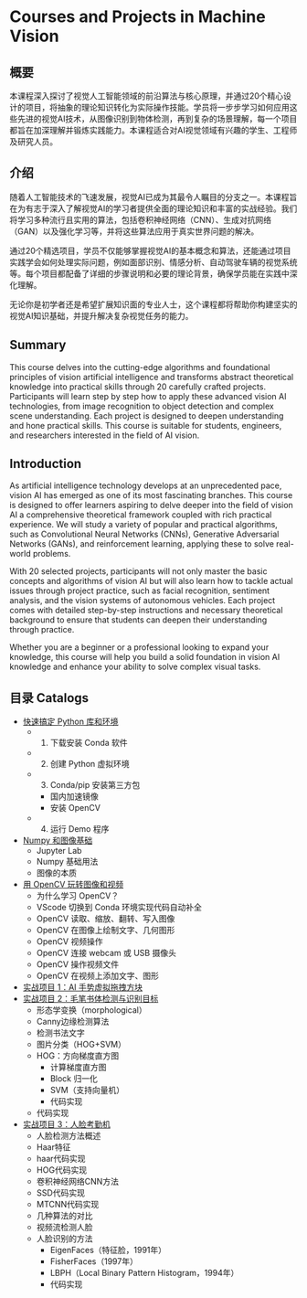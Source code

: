 # Courses and Projects in Machine Vision

## 概要

本课程深入探讨了视觉人工智能领域的前沿算法与核心原理，并通过20个精心设计的项目，将抽象的理论知识转化为实际操作技能。学员将一步步学习如何应用这些先进的视觉AI技术，从图像识别到物体检测，再到复杂的场景理解，每一个项目都旨在加深理解并锻炼实践能力。本课程适合对AI视觉领域有兴趣的学生、工程师及研究人员。

## 介绍

随着人工智能技术的飞速发展，视觉AI已成为其最令人瞩目的分支之一。本课程旨在为有志于深入了解视觉AI的学习者提供全面的理论知识和丰富的实战经验。我们将学习多种流行且实用的算法，包括卷积神经网络（CNN）、生成对抗网络（GAN）以及强化学习等，并将这些算法应用于真实世界问题的解决。

通过20个精选项目，学员不仅能够掌握视觉AI的基本概念和算法，还能通过项目实践学会如何处理实际问题，例如面部识别、情感分析、自动驾驶车辆的视觉系统等。每个项目都配备了详细的步骤说明和必要的理论背景，确保学员能在实践中深化理解。

无论你是初学者还是希望扩展知识面的专业人士，这个课程都将帮助你构建坚实的视觉AI知识基础，并提升解决复杂视觉任务的能力。

## Summary

This course delves into the cutting-edge algorithms and foundational principles of vision artificial intelligence and transforms abstract theoretical knowledge into practical skills through 20 carefully crafted projects. Participants will learn step by step how to apply these advanced vision AI technologies, from image recognition to object detection and complex scene understanding. Each project is designed to deepen understanding and hone practical skills. This course is suitable for students, engineers, and researchers interested in the field of AI vision.

## Introduction

As artificial intelligence technology develops at an unprecedented pace, vision AI has emerged as one of its most fascinating branches. This course is designed to offer learners aspiring to delve deeper into the field of vision AI a comprehensive theoretical framework coupled with rich practical experience. We will study a variety of popular and practical algorithms, such as Convolutional Neural Networks (CNNs), Generative Adversarial Networks (GANs), and reinforcement learning, applying these to solve real-world problems.

With 20 selected projects, participants will not only master the basic concepts and algorithms of vision AI but will also learn how to tackle actual issues through project practice, such as facial recognition, sentiment analysis, and the vision systems of autonomous vehicles. Each project comes with detailed step-by-step instructions and necessary theoretical background to ensure that students can deepen their understanding through practice.

Whether you are a beginner or a professional looking to expand your knowledge, this course will help you build a solid foundation in vision AI knowledge and enhance your ability to solve complex visual tasks.

## 目录 Catalogs

- [快速搞定 Python 库和环境](https://github.com/limengdu/Vision_AI_Learning/tree/main/Foundation_Lesson_1-Getting_a_Quick_Look_at_Python_Libraries_and_Environments)
    - 1. 下载安装 Conda 软件
    - 2. 创建 Python 虚拟环境
    - 3. Conda/pip 安装第三方包
        - 国内加速镜像
        - 安装 OpenCV
    - 4. 运行 Demo 程序
- [Numpy 和图像基础](https://github.com/limengdu/Vision_AI_Learning/tree/main/Foundation_Lesson_3-A_cat_picture_gives_you_an_idea_of_the_nature_of_images)
    - Jupyter Lab
    - Numpy 基础用法
    - 图像的本质
- [用 OpenCV 玩转图像和视频](https://github.com/limengdu/Vision_AI_Learning/tree/main/Foundation_Lesson_4-3_Sets_of_Examples_Teach_You_OpenCV_to_Play_with_Images_and_Video)
    - 为什么学习 OpenCV？
    - VScode 切换到 Conda 环境实现代码自动补全
    - OpenCV 读取、缩放、翻转、写入图像
    - OpenCV 在图像上绘制文字、几何图形
    - OpenCV 视频操作
    - OpenCV 连接 webcam 或 USB 摄像头
    - OpenCV 操作视频文件
    - OpenCV 在视频上添加文字、图形
- [实战项目 1：AI 手势虚拟拖拽方块](https://github.com/limengdu/Vision_AI_Learning/tree/main/Practical_Project_1-AI_Gesture_Virtual_Drag_and_Drop_Square)
- [实战项目 2：毛笔书体检测与识别目标](https://github.com/limengdu/Vision_AI_Learning/tree/main/Practical_Project_2-Detection_and_recognition_of_brush_writing_style)
    - 形态学变换（morphological）
    - Canny边缘检测算法
    - 检测书法文字
    - 图片分类（HOG+SVM）
    - HOG：方向梯度直方图
        - 计算梯度直方图
        - Block 归一化
        - SVM（支持向量机）
        - 代码实现
    - 代码实现
- [实战项目 3：人脸考勤机](https://github.com/limengdu/Vision_AI_Learning/tree/main/Practical_Project_3-Face_Attendance_Machine)
    - 人脸检测方法概述
    - Haar特征
    - haar代码实现
    - HOG代码实现
    - 卷积神经网络CNN方法
    - SSD代码实现
    - MTCNN代码实现
    - 几种算法的对比
    - 视频流检测人脸
    - 人脸识别的方法
        - EigenFaces（特征脸，1991年）
        - FisherFaces（1997年）
        - LBPH（Local Binary Pattern Histogram，1994年）
        - 代码实现
















